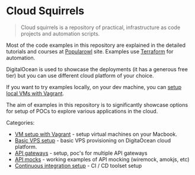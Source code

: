 # Cloud Squirrels

> Cloud squirrels is a repository of practical, infrastructure as code projects and automation scripts.

Most of the code examples in this repository are explained in the detailed tutorials and courses at [Popularowl](https://www.popularowl.com/blog) site. Examples use [Terraform](https://www.terraform.io/) for automation.

DigitalOcean is used to showcase the deployments (it has a generous free tier) but you can use different cloud platform of your choice.

If you want to try examples locally, on your dev machine, you can [setup local VMs with Vagrant](https://www.popularowl.com/blog/how-to-run-vps-on-macbook-apple-silicon/).

The aim of examples in this repository is to significantly showcase options for setup of POCs to explore various applications in the cloud.

Categories:

* [VM setup with Vagrant](vm-setup-vagrant) - setup virtual machines on your Macbook.
* [Basic VPS setup](basic-vps-setup-do) - basic VPS provisioning on DigitaOcean cloud platform.
* [API gateways](api-gateways) - setup, poc's for multiple API gateways
* [API mocks](api-mocks/wiremock) - working examples of API mocking (wiremock, amokjs, etc)
* [Continuous integration setup](/jenkins) - CI / CD toolset setup
